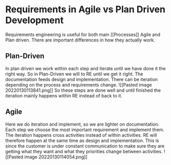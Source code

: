 # Requirements in Agile vs Plan Driven Development
Requirements engineering is useful for both main [[Processes]] Agile and Plan driven. There are important differences in how they actually work.

## Plan-Driven
In plan driven we work within each step and iterate until we have done it the right way. So in Plan-Driven we will to RE until we get it right. The documentation feeds design and implementation. There can be iteration depending on the process and requirements change.
![[Pasted image 20220130113841.png]]
So these steps are done well and until finished the iteration mainly happens within RE instead of back to it.

## Agile
Here we do iteration and implement, so we are lighter on documentation. Each step we choose the most important requirement and implement them. The iteration happens cross activities instead of within activities. RE will therefore happen at the same time as design and implementation. This is since the customer is under constant communication to make sure they are getting what they want and what they priorities change between activities.
![[Pasted image 20220130114054.png]]